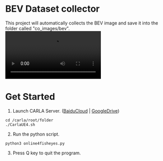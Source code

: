 # BEV Dataset collector
This project will automatically collects the BEV image and save it into the folder called "co_images/bev".
<video src="https://github.com/LadissonLai/BEV-Dataset-collector/blob/main/docs/BEV_collect.mp4"></video>

# Get Started
1. Launch CARLA Server. ([BaiduCloud](https://pan.baidu.com/share/init?surl=iLcAsa1yJSYNcisP1ymfow&pwd=b5au) | [GoogleDrive](https://drive.google.com/file/d/1kHZM-gMMSq9b4UvzKXK5PkzfXLoXZmkx/view))
```shell
cd /carla/root/folder
./CarlaUE4.sh
```
2. Run the python script.
```
python3 online4fisheyes.py
```
3. Press Q key to quit the program.